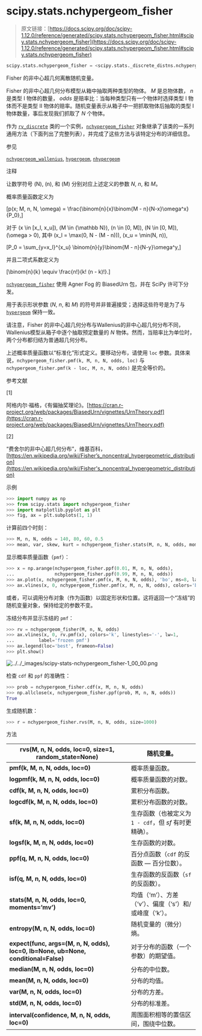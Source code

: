 # scipy.stats.nchypergeom_fisher

> 原文链接：[https://docs.scipy.org/doc/scipy-1.12.0/reference/generated/scipy.stats.nchypergeom_fisher.html#scipy.stats.nchypergeom_fisher](https://docs.scipy.org/doc/scipy-1.12.0/reference/generated/scipy.stats.nchypergeom_fisher.html#scipy.stats.nchypergeom_fisher)

```py
scipy.stats.nchypergeom_fisher = <scipy.stats._discrete_distns.nchypergeom_fisher_gen object>
```

Fisher 的非中心超几何离散随机变量。

Fisher 的非中心超几何分布模型从箱中抽取两种类型的物体。 *M* 是总物体数， *n* 是类型 I 物体的数量， *odds* 是赔率比：当每种类型只有一个物体时选择类型 I 物体而不是类型 II 物体的赔率。随机变量表示从箱子中一把抓取物体后抽取的类型 I 物体数量，事后发现我们抓取了 *N* 个物体。

作为 [`rv_discrete`](scipy.stats.rv_discrete.html#scipy.stats.rv_discrete "scipy.stats.rv_discrete") 类的一个实例，[`nchypergeom_fisher`](#scipy.stats.nchypergeom_fisher "scipy.stats.nchypergeom_fisher") 对象继承了该类的一系列通用方法（下面列出了完整列表），并完成了这些方法与该特定分布的详细信息。

参见

[`nchypergeom_wallenius`](scipy.stats.nchypergeom_wallenius.html#scipy.stats.nchypergeom_wallenius "scipy.stats.nchypergeom_wallenius"), [`hypergeom`](scipy.stats.hypergeom.html#scipy.stats.hypergeom "scipy.stats.hypergeom"), [`nhypergeom`](scipy.stats.nhypergeom.html#scipy.stats.nhypergeom "scipy.stats.nhypergeom")

注释

让数学符号 \(N\), \(n\), 和 \(M\) 分别对应上述定义的参数 *N*, *n*, 和 *M*。

概率质量函数定义为

\[p(x; M, n, N, \omega) = \frac{\binom{n}{x}\binom{M - n}{N-x}\omega^x}{P_0},\]

对于 \(x \in [x_l, x_u]\), \(M \in {\mathbb N}\), \(n \in [0, M]\), \(N \in [0, M]\), \(\omega > 0\), 其中 \(x_l = \max(0, N - (M - n))\), \(x_u = \min(N, n)\),

\[P_0 = \sum_{y=x_l}^{x_u} \binom{n}{y}\binom{M - n}{N-y}\omega^y,\]

并且二项式系数定义为

\[\binom{n}{k} \equiv \frac{n!}{k! (n - k)!}.\]

[`nchypergeom_fisher`](#scipy.stats.nchypergeom_fisher "scipy.stats.nchypergeom_fisher") 使用 Agner Fog 的 BiasedUrn 包，并在 SciPy 许可下分发。

用于表示形状参数 (*N*, *n*, 和 *M*) 的符号并非普遍接受；选择这些符号是为了与 [`hypergeom`](scipy.stats.hypergeom.html#scipy.stats.hypergeom "scipy.stats.hypergeom") 保持一致。

请注意，Fisher 的非中心超几何分布与Wallenius的非中心超几何分布不同，Wallenius模型从箱子中逐个抽取预定数量的 *N* 物体。然而，当赔率比为单位时，两个分布都归结为普通超几何分布。

上述概率质量函数以“标准化”形式定义。要移动分布，请使用 `loc` 参数。具体来说，`nchypergeom_fisher.pmf(k, M, n, N, odds, loc)` 与 `nchypergeom_fisher.pmf(k - loc, M, n, N, odds)` 是完全等价的。

参考文献

[1]

阿格内尔·福格，《有偏抽奖理论》。[https://cran.r-project.org/web/packages/BiasedUrn/vignettes/UrnTheory.pdf](https://cran.r-project.org/web/packages/BiasedUrn/vignettes/UrnTheory.pdf)

[2]

“费舍尔的非中心超几何分布”，维基百科，[https://en.wikipedia.org/wiki/Fisher’s_noncentral_hypergeometric_distribution](https://en.wikipedia.org/wiki/Fisher's_noncentral_hypergeometric_distribution)

示例

```py
>>> import numpy as np
>>> from scipy.stats import nchypergeom_fisher
>>> import matplotlib.pyplot as plt
>>> fig, ax = plt.subplots(1, 1) 
```

计算前四个时刻：

```py
>>> M, n, N, odds = 140, 80, 60, 0.5
>>> mean, var, skew, kurt = nchypergeom_fisher.stats(M, n, N, odds, moments='mvsk') 
```

显示概率质量函数（`pmf`）：

```py
>>> x = np.arange(nchypergeom_fisher.ppf(0.01, M, n, N, odds),
...               nchypergeom_fisher.ppf(0.99, M, n, N, odds))
>>> ax.plot(x, nchypergeom_fisher.pmf(x, M, n, N, odds), 'bo', ms=8, label='nchypergeom_fisher pmf')
>>> ax.vlines(x, 0, nchypergeom_fisher.pmf(x, M, n, N, odds), colors='b', lw=5, alpha=0.5) 
```

或者，可以调用分布对象（作为函数）以固定形状和位置。这将返回一个“冻结”的随机变量对象，保持给定的参数不变。

冻结分布并显示冻结的 `pmf`：

```py
>>> rv = nchypergeom_fisher(M, n, N, odds)
>>> ax.vlines(x, 0, rv.pmf(x), colors='k', linestyles='-', lw=1,
...         label='frozen pmf')
>>> ax.legend(loc='best', frameon=False)
>>> plt.show() 
```

![../../_images/scipy-stats-nchypergeom_fisher-1_00_00.png](../Images/25489a7fd7e6f5bf5f409ffa8771f918.png)

检查 `cdf` 和 `ppf` 的准确性：

```py
>>> prob = nchypergeom_fisher.cdf(x, M, n, N, odds)
>>> np.allclose(x, nchypergeom_fisher.ppf(prob, M, n, N, odds))
True 
```

生成随机数：

```py
>>> r = nchypergeom_fisher.rvs(M, n, N, odds, size=1000) 
```

方法

| **rvs(M, n, N, odds, loc=0, size=1, random_state=None)** | 随机变量。 |
| --- | --- |
| **pmf(k, M, n, N, odds, loc=0)** | 概率质量函数。 |
| **logpmf(k, M, n, N, odds, loc=0)** | 概率质量函数的对数。 |
| **cdf(k, M, n, N, odds, loc=0)** | 累积分布函数。 |
| **logcdf(k, M, n, N, odds, loc=0)** | 累积分布函数的对数。 |
| **sf(k, M, n, N, odds, loc=0)** | 生存函数（也被定义为 `1 - cdf`，但 *sf* 有时更精确）。 |
| **logsf(k, M, n, N, odds, loc=0)** | 生存函数的对数。 |
| **ppf(q, M, n, N, odds, loc=0)** | 百分点函数（`cdf` 的反函数 — 百分位数）。 |
| **isf(q, M, n, N, odds, loc=0)** | 生存函数的反函数（`sf`的反函数）。 |
| **stats(M, n, N, odds, loc=0, moments=’mv’)** | 均值（‘m’）、方差（‘v’）、偏度（‘s’）和/或峰度（‘k’）。 |
| **entropy(M, n, N, odds, loc=0)** | 随机变量的（微分）熵。 |
| **expect(func, args=(M, n, N, odds), loc=0, lb=None, ub=None, conditional=False)** | 对于分布的函数（一个参数）的期望值。 |
| **median(M, n, N, odds, loc=0)** | 分布的中位数。 |
| **mean(M, n, N, odds, loc=0)** | 分布的均值。 |
| **var(M, n, N, odds, loc=0)** | 分布的方差。 |
| **std(M, n, N, odds, loc=0)** | 分布的标准差。 |
| **interval(confidence, M, n, N, odds, loc=0)** | 周围面积相等的置信区间，围绕中位数。 |
